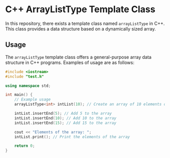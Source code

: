 # C++ ArrayListType Template Class

In this repository, there exists a template class named `arrayListType` in C++. This class provides a data structure based on a dynamically sized array.

## Usage

The `arrayListType` template class offers a general-purpose array data structure in C++ programs. Examples of usage are as follows:

```cpp
#include <iostream>
#include "test.h"

using namespace std;

int main() {
    // Example usage
    arrayListType<int> intList(10); // Create an array of 10 elements of type int

    intList.insertEnd(5); // Add 5 to the array
    intList.insertEnd(10); // Add 10 to the array
    intList.insertEnd(15); // Add 15 to the array

    cout << "Elements of the array: ";
    intList.print(); // Print the elements of the array

    return 0;
}
